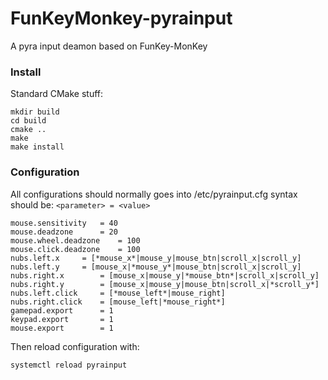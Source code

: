 # FunKeyMonkey-pyrainput

A pyra input deamon based on FunKey-MonKey


### Install

Standard CMake stuff:

```
mkdir build
cd build
cmake ..
make
make install
```

### Configuration

All configurations should normally goes into /etc/pyrainput.cfg
syntax should be:
`<parameter> = <value>`

```
mouse.sensitivity	= 40
mouse.deadzone		= 20
mouse.wheel.deadzone	= 100
mouse.click.deadzone	= 100
nubs.left.x		= [*mouse_x*|mouse_y|mouse_btn|scroll_x|scroll_y]
nubs.left.y		= [mouse_x|*mouse_y*|mouse_btn|scroll_x|scroll_y]
nubs.right.x		= [mouse_x|mouse_y|*mouse_btn*|scroll_x|scroll_y]
nubs.right.y		= [mouse_x|mouse_y|mouse_btn|scroll_x|*scroll_y*]
nubs.left.click		= [*mouse_left*|mouse_right]
nubs.right.click	= [mouse_left|*mouse_right*]
gamepad.export		= 1
keypad.export		= 1
mouse.export		= 1
```

Then reload configuration with:
```
systemctl reload pyrainput
```
